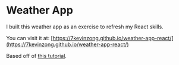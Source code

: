 # Weather App

I built this weather app as an exercise to refresh my React skills.

You can visit it at: [https://7kevinzong.github.io/weather-app-react/](https://7kevinzong.github.io/weather-app-react/)

Based off of [this tutorial](https://www.youtube.com/watch?v=Reny0cTTv24).